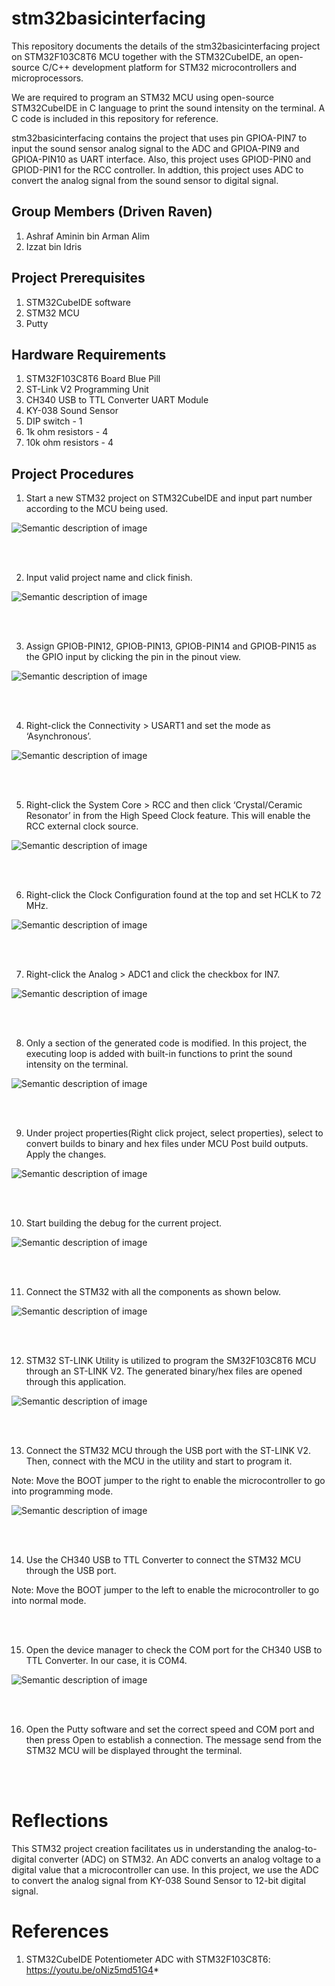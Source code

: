 # stm32basicinterfacing
This repository documents the details of the stm32basicinterfacing project on STM32F103C8T6 MCU together with the STM32CubeIDE, an open-source C/C++ development platform for STM32 microcontrollers and microprocessors.

We are required to program an STM32 MCU using open-source STM32CubeIDE in C language to print the sound intensity on the terminal. A C code is included in this repository for reference.

stm32basicinterfacing contains the project that uses pin GPIOA-PIN7 to input the sound sensor analog signal to the ADC and GPIOA-PIN9 and GPIOA-PIN10 as UART interface. Also, this project uses GPIOD-PIN0 and GPIOD-PIN1 for the RCC controller. In addtion, this project uses ADC to convert the analog signal from the sound sensor to digital signal.



## Group Members (Driven Raven)
1. Ashraf Aminin bin Arman Alim
2. Izzat bin Idris



## Project Prerequisites
1. STM32CubeIDE software
2. STM32 MCU
3. Putty



## Hardware Requirements
1. STM32F103C8T6 Board Blue Pill
2. ST-Link V2 Programming Unit
3. CH340 USB to TTL Converter UART Module 
5. KY-038 Sound Sensor
6. DIP switch - 1 
7. 1k ohm resistors - 4
8. 10k ohm resistors - 4



## Project Procedures
1. Start a new STM32 project on STM32CubeIDE and input part number according to the MCU being used.

![Semantic description of image](/image/pic1.jpg)


<br/>
<br/>


2. Input valid project name and click finish.

![Semantic description of image](/image/pic2.png)


<br/>
<br/>


3. Assign GPIOB-PIN12, GPIOB-PIN13, GPIOB-PIN14 and GPIOB-PIN15 as the GPIO input by clicking the pin in the pinout view. 

![Semantic description of image](/image/pic3.png)


<br/>
<br/>


4. Right-click the Connectivity > USART1 and set the mode as ‘Asynchronous’.

![Semantic description of image](/image/pic9.png)


<br/>
<br/>


5. Right-click the System Core > RCC and then click ‘Crystal/Ceramic Resonator’ in from the High Speed Clock feature. This will enable the RCC external clock source.

![Semantic description of image](/image/pic10.png)


<br/>
<br/>


6. Right-click the Clock Configuration found at the top and set HCLK to 72 MHz.

![Semantic description of image](/image/pic11.png)


<br/>
<br/>


7. Right-click the Analog > ADC1 and click the checkbox for IN7.

![Semantic description of image](/image/pic13.png)


<br/>
<br/>


8. Only a section of the generated code is modified. In this project, the executing loop is added with built-in functions to print the sound intensity on the terminal.

![Semantic description of image](/image/pic14.png)

<br/>
<br/>


9. Under project properties(Right click project, select properties), select to convert builds to binary and hex files under MCU Post build outputs. Apply the changes.

![Semantic description of image](/image/pic6.png)


<br/>
<br/>


10. Start building the debug for the current project.

![Semantic description of image](/image/pic5.png)


<br/>
<br/>


11. Connect the STM32 with all the components as shown below.

![Semantic description of image](/image/schematic.png)


<br/>
<br/>


12. STM32 ST-LINK Utility is utilized to program the SM32F103C8T6 MCU through an ST-LINK V2. The generated binary/hex files are opened through this application.

![Semantic description of image](/image/pic7.png)


<br/>
<br/>


13. Connect the STM32 MCU through the USB port with the ST-LINK V2. Then, connect with the MCU in the utility and start to program it.

Note: Move the BOOT jumper to the right to enable the microcontroller to go into programming mode.

![Semantic description of image](/image/pic8.png)


<br/>
<br/>


14. Use the CH340 USB to TTL Converter to connect the STM32 MCU through the USB port.

Note: Move the BOOT jumper to the left to enable the microcontroller to go into normal mode.


<br/>
<br/>


15. Open the device manager to check the COM port for the CH340 USB to TTL Converter. In our case, it is COM4.

![Semantic description of image](/image/pic12.png)

<br/>
<br/>


16. Open the Putty software and set the correct speed and COM port and then press Open to establish a connection. The message send from the STM32 MCU will be displayed throught the terminal.


<br/>
<br/>


# Reflections

This STM32 project creation facilitates us in understanding the analog-to-digital converter (ADC) on STM32. An ADC converts an analog voltage to a digital value that a
microcontroller can use. In this project, we use the ADC to convert the analog signal from KY-038 Sound Sensor to 12-bit digital signal. 




# References
1. STM32CubeIDE Potentiometer ADC with STM32F103C8T6: https://youtu.be/oNiz5md51G4*

